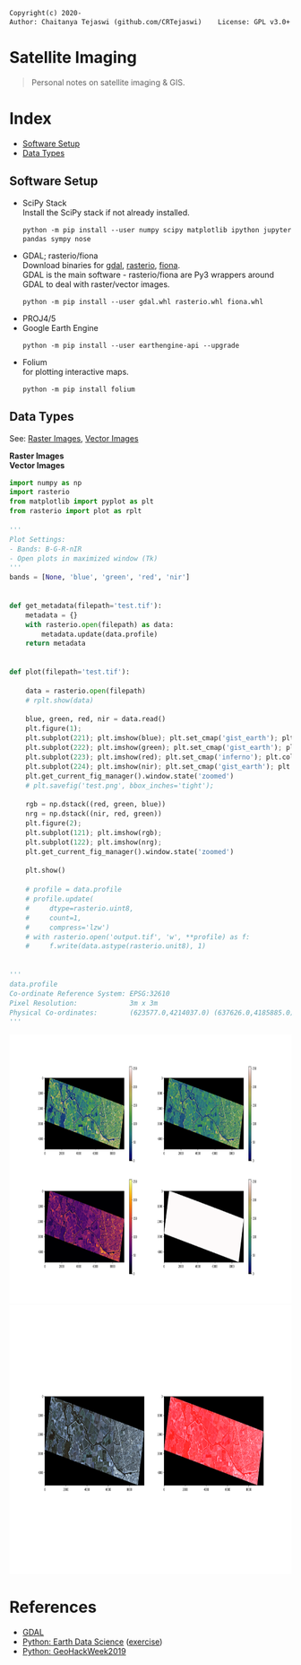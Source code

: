     Copyright(c) 2020-
    Author: Chaitanya Tejaswi (github.com/CRTejaswi)    License: GPL v3.0+

# Satellite Imaging
> Personal notes on satellite imaging & GIS.

# Index

- [Software Setup](#software-setup)
- [Data Types](#data-types)


## Software Setup

- SciPy Stack <br>
    Install the SciPy stack if not already installed. <br>
    ```
    python -m pip install --user numpy scipy matplotlib ipython jupyter pandas sympy nose
    ```
- GDAL; rasterio/fiona <br>
    Download binaries for [gdal](http://www.lfd.uci.edu/~gohlke/pythonlibs/#gdal), [rasterio](http://www.lfd.uci.edu/~gohlke/pythonlibs/#rasterio), [fiona](https://www.lfd.uci.edu/~gohlke/pythonlibs/#fiona). <br>
    GDAL is the main software - rasterio/fiona are Py3 wrappers around GDAL to deal with raster/vector images. <br>
    ```
    python -m pip install --user gdal.whl rasterio.whl fiona.whl
    ```
- PROJ4/5 <br>
- Google Earth Engine <br>
    ```
    python -m pip install --user earthengine-api --upgrade
    ```
- Folium <br>
    for plotting interactive maps.
    ```
    python -m pip install folium
    ```

## Data Types
See: [Raster Images](https://www.earthdatascience.org/courses/intro-to-earth-data-science/file-formats/use-spatial-data/use-raster-data/), [Vector Images](https://www.earthdatascience.org/courses/intro-to-earth-data-science/file-formats/use-spatial-data/use-vector-data/)

__Raster Images__ <br>
__Vector Images__ <br>


```python
import numpy as np
import rasterio
from matplotlib import pyplot as plt
from rasterio import plot as rplt

'''
Plot Settings:
- Bands: B-G-R-nIR
- Open plots in maximized window (Tk)
'''
bands = [None, 'blue', 'green', 'red', 'nir']


def get_metadata(filepath='test.tif'):
    metadata = {}
    with rasterio.open(filepath) as data:
        metadata.update(data.profile)
    return metadata


def plot(filepath='test.tif'):

    data = rasterio.open(filepath)
    # rplt.show(data)

    blue, green, red, nir = data.read()
    plt.figure(1);
    plt.subplot(221); plt.imshow(blue); plt.set_cmap('gist_earth'); plt.colorbar();
    plt.subplot(222); plt.imshow(green); plt.set_cmap('gist_earth'); plt.colorbar();
    plt.subplot(223); plt.imshow(red); plt.set_cmap('inferno'); plt.colorbar();
    plt.subplot(224); plt.imshow(nir); plt.set_cmap('gist_earth'); plt.colorbar();
    plt.get_current_fig_manager().window.state('zoomed')
    # plt.savefig('test.png', bbox_inches='tight');

    rgb = np.dstack((red, green, blue))
    nrg = np.dstack((nir, red, green))
    plt.figure(2);
    plt.subplot(121); plt.imshow(rgb);
    plt.subplot(122); plt.imshow(nrg);
    plt.get_current_fig_manager().window.state('zoomed')

    plt.show()

    # profile = data.profile
    # profile.update(
    #     dtype=rasterio.uint8,
    #     count=1,
    #     compress='lzw')
    # with rasterio.open('output.tif', 'w', **profile) as f:
    #     f.write(data.astype(rasterio.unit8), 1)


'''
data.profile
Co-ordinate Reference System: EPSG:32610
Pixel Resolution:             3m x 3m
Physical Co-ordinates:        (623577.0,4214037.0) (637626.0,4185885.0)
'''

```
<center>
    <img src="resources/1.png" height=480>
    <img src="resources/2.png" height=480>
</center>

# References

- [GDAL](https://gdal.org/tutorials/index.html)
- [Python: Earth Data Science](https://www.earthdatascience.org/courses/use-data-open-source-python/) ([exercise](https://www.earthdatascience.org/courses/intro-to-earth-data-science/file-formats/use-spatial-data/file-formats-exercise/))
- [Python: GeoHackWeek2019](https://geohackweek.github.io/raster/)

